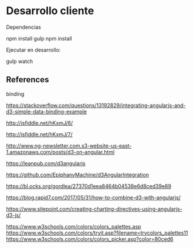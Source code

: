 # Desarrollo cliente

Dependencias

  npm install gulp
  npm install

Ejecutar en desarrollo:

  gulp watch



  ## References


binding

  https://stackoverflow.com/questions/13192829/integrating-angularjs-and-d3-simple-data-binding-example
  
  http://jsfiddle.net/hKxmJ/6/
  
  http://jsfiddle.net/hKxmJ/7/

  http://www.ng-newsletter.com.s3-website-us-east-1.amazonaws.com/posts/d3-on-angular.html

  https://leanpub.com/d3angularjs

  https://github.com/EpiphanyMachine/d3AngularIntegration
     


   https://bl.ocks.org/gordlea/27370d1eea8464b04538e6d8ced39e89



   https://blog.rapid7.com/2017/05/31/how-to-combine-d3-with-angularjs/

   https://www.sitepoint.com/creating-charting-directives-using-angularjs-d3-js/


   https://www.w3schools.com/colors/colors_palettes.asp
   https://www.w3schools.com/colors/tryit.asp?filename=trycolors_palettes11
   https://www.w3schools.com/colors/colors_picker.asp?color=80ced6





